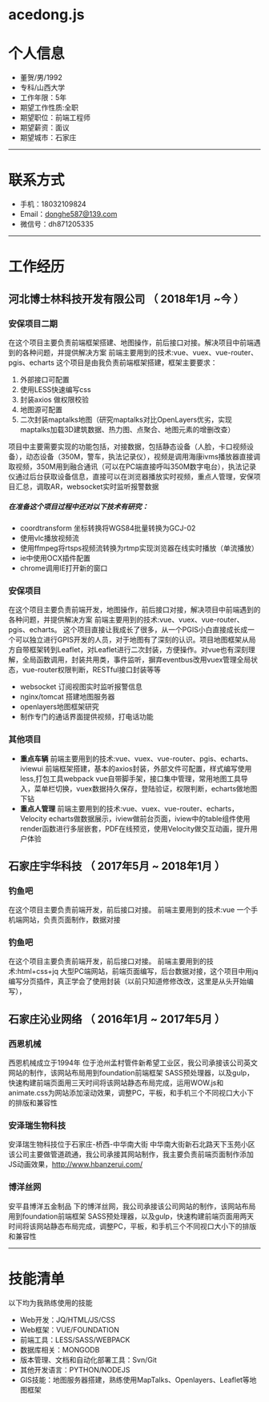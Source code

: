 # acedong.js

# 个人信息

 - 董贺/男/1992
 - 专科/山西大学
 - 工作年限：5年
 -  期望工作性质:全职
 - 期望职位：前端工程师
 - 期望薪资：面议
 - 期望城市：石家庄


* * *

# 联系方式

- 手机：18032109824
- Email：donghe587@139.com
- 微信号：dh871205335


* * *

# 工作经历

## 河北博士林科技开发有限公司 （ 2018年1月 ~今 ）

### **安保项目二期**
在这个项目主要负责前端框架搭建、地图操作，前后接口对接。解决项目中前端遇到的各种问题，并提供解决方案
前端主要用到的技术:vue、vuex、vue-router、pgis、echarts
这个项目是由我负责前端框架搭建，框架主要要求：
1. 外部接口可配置
2. 使用LESS快速编写css
3. 封装axios 做权限校验
4. 地图源可配置
5. 二次封装maptalks地图（研究maptalks对比OpenLayers优劣，实现maptalks加载3D建筑数据、热力图、点聚合、地图元素的增删改查） 


项目中主要需要实现的功能包括，对接数据，包括静态设备（人脸，卡口视频设备），动态设备（350M，警车，执法记录仪），视频是调用海康ivms播放器直接调取视频，350M用到融合通讯（可以在PC端直接呼叫350M数字电台），执法记录仪通过后台获取设备信息，直接可以在浏览器播放实时视频，重点人管理，安保项目汇总，调取AR，websocket实时监听报警数据

##### 在准备这个项目过程中还对以下技术有研究：

- coordtransform 坐标转换将WGS84批量转换为GCJ-02
- 使用vlc播放视频流
- 使用ffmpeg将rtsps视频流转换为rtmp实现浏览器在线实时播放（单流播放）
- ie中使用OCX插件配置
- chrome调用IE打开新的窗口
### **安保项目** 
在这个项目主要负责前端开发，地图操作，前后接口对接，解决项目中前端遇到的各种问题，并提供解决方案
前端主要用到的技术:vue、vuex、vue-router、pgis、echarts。
这个项目直接让我成长了很多，从一个PGIS小白直接成长成一个可以独立进行GPIS开发的人员，对于地图有了深刻的认识。项目地图框架从局方自带框架转到Leaflet，对Leaflet进行二次封装，方便操作。对vue也有深刻理解，全局函数调用，封装共用类，事件监听，摒弃eventbus改用vuex管理全局状态，vue-router权限判断，RESTful接口封装等等
- websocket 订阅视图实时监听报警信息
- nginx/tomcat 搭建地图服务器
- openlayers地图框架研究
- 制作专门的通话界面提供视频，打电话功能

### 其他项目

- **重点车辆**
前端主要用到的技术:vue、vuex、vue-router、pgis、echarts、iviewui
前端框架搭建，基本的axios封装，外部文件可配置，样式编写使用less,打包工具webpack vue自带脚手架，接口集中管理，常用地图工具导入，菜单栏切换，vuex数据持久保存，登陆验证，权限判断，echarts做地图下钻
- **重点人管理**
前端主要用到的技术:vue、vuex、vue-router、echarts，Velocity
 echarts做数据展示，iview做前台页面，iview中的table组件使用render函数进行多层嵌套，PDF在线预览，使用Velocity做交互动画，提升用户体验
## 石家庄宇华科技 （ 2017年5月 ~ 2018年1月 ）

### **钓鱼吧**
在这个项目主要负责前端开发，前后接口对接。
前端主要用到的技术:vue
一个手机端网站，负责页面制作，数据对接

###  **钓鱼吧**
在这个项目主要负责前端开发，前后接口对接。
前端主要用到的技术:html+css+jq
大型PC端网站，前端页面编写，后台数据对接，这个项目中用jq编写分页插件，真正学会了使用封装（以前只知道修修改改，这里是从头开始编写），
## 石家庄沁业网络 （ 2016年1月 ~ 2017年5月 ）
### **西恩机械**
西恩机械成立于1994年 位于沧州孟村管件新希望工业区，我公司承接该公司英文网站的制作，该网站布局用到foundation前端框架 SASS预处理器，以及gulp，快速构建前端页面用三天时间将该网站静态布局完成，运用WOW.js和animate.css为网站添加滚动效果，调整PC，平板，和手机三个不同视口大小下的排版和兼容性
### **安泽瑞生物科技**
安泽瑞生物科技位于石家庄-桥西-中华南大街 中华南大街新石北路天下玉苑小区该公司主要做管道疏通，我公司承接其网站制作，我主要负责前端页面制作添加JS动画效果，http://www.hbanzerui.com/
### **博洋丝网**
安平县博洋五金制品 下的博洋丝网，我公司承接该公司网站的制作，该网站布局用到foundation前端框架 SASS预处理器，以及gulp，快速构建前端页面用两天时间将该网站静态布局完成，调整PC，平板，和手机三个不同视口大小下的排版和兼容性

* * *

# 技能清单

以下均为我熟练使用的技能

- Web开发：JQ/HTML/JS/CSS
- Web框架：VUE/FOUNDATION
- 前端工具：LESS/SASS/WEBPACK
- 数据库相关：MONGODB
- 版本管理、文档和自动化部署工具：Svn/Git
- 其他开发语言：PYTHON/NODEJS
- GIS技能：地图服务器搭建，熟练使用MapTalks、Openlayers、Leaflet等地图框架
    
